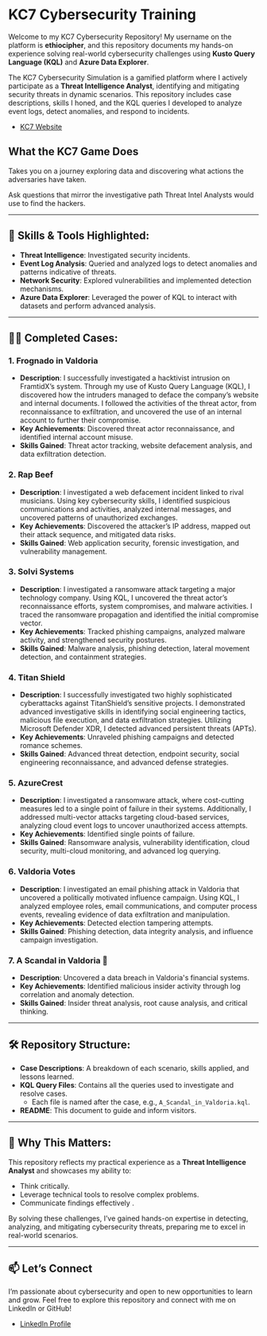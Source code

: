 # KC7 Cybersecurity Training

Welcome to my KC7 Cybersecurity Repository! My username on the platform is **ethiocipher**, and this repository documents my hands-on experience solving real-world cybersecurity challenges using **Kusto Query Language (KQL)** and **Azure Data Explorer**.

The KC7 Cybersecurity Simulation is a gamified platform where I actively participate as a **Threat Intelligence Analyst**, identifying and mitigating security threats in dynamic scenarios. This repository includes case descriptions, skills I honed, and the KQL queries I developed to analyze event logs, detect anomalies, and respond to incidents.

- [KC7 Website](https://kc7cyber.com/)

## What the KC7 Game Does
Takes you on a journey exploring data and discovering what actions the adversaries have taken.

Ask questions that mirror the investigative path Threat Intel Analysts would use to find the hackers.

---

## 🚀 Skills & Tools Highlighted:

- **Threat Intelligence**: Investigated security incidents.
- **Event Log Analysis**: Queried and analyzed logs to detect anomalies and patterns indicative of threats.
- **Network Security**: Explored vulnerabilities and implemented detection mechanisms.
- **Azure Data Explorer**: Leveraged the power of KQL to interact with datasets and perform advanced analysis.

---

## 🕵️‍♂️ Completed Cases:

### 1. **Frognado in Valdoria**
- **Description**: I successfully investigated a hacktivist intrusion on FramtidX’s system. Through my use of Kusto Query Language (KQL), I discovered how the intruders managed to deface the company’s website and internal documents. I followed the activities of the threat actor, from reconnaissance to exfiltration, and uncovered the use of an internal account to further their compromise.
- **Key Achievements**: Discovered threat actor reconnaissance, and identified internal account misuse.
- **Skills Gained**: Threat actor tracking, website defacement analysis, and data exfiltration detection.

### 2. **Rap Beef**
- **Description**: I investigated a web defacement incident linked to rival musicians. Using key cybersecurity skills, I identified suspicious communications and activities, analyzed internal messages, and uncovered patterns of unauthorized exchanges.
- **Key Achievements**: Discovered the attacker’s IP address, mapped out their attack sequence, and mitigated data risks.
- **Skills Gained**: Web application security, forensic investigation, and vulnerability management.

### 3. **Solvi Systems**
- **Description**: I investigated a ransomware attack targeting a major technology company. Using KQL, I uncovered the threat actor’s reconnaissance efforts, system compromises, and malware activities. I traced the ransomware propagation and identified the initial compromise vector.
- **Key Achievements**: Tracked phishing campaigns, analyzed malware activity, and strengthened security postures.
- **Skills Gained**: Malware analysis, phishing detection, lateral movement detection, and containment strategies.

### 4. **Titan Shield**
- **Description**: I successfully investigated two highly sophisticated cyberattacks against TitanShield’s sensitive projects. I demonstrated advanced investigative skills in identifying social engineering tactics, malicious file execution, and data exfiltration strategies. Utilizing Microsoft Defender XDR, I detected advanced persistent threats (APTs).
- **Key Achievements**: Unraveled phishing campaigns and detected romance schemes.
- **Skills Gained**: Advanced threat detection, endpoint security, social engineering reconnaissance, and advanced defense strategies.


### 5. **AzureCrest**
- **Description**: I investigated a ransomware attack, where cost-cutting measures led to a single point of failure in their systems. Additionally, I addressed multi-vector attacks targeting cloud-based services, analyzing cloud event logs to uncover unauthorized access attempts.
- **Key Achievements**: Identified single points of failure.
- **Skills Gained**: Ransomware analysis, vulnerability identification, cloud security, multi-cloud monitoring, and advanced log querying.

### 6. **Valdoria Votes**
- **Description**: I investigated an email phishing attack in Valdoria that uncovered a politically motivated influence campaign. Using KQL, I analyzed employee roles, email communications, and computer process events, revealing evidence of data exfiltration and manipulation.
- **Key Achievements**: Detected election tampering attempts.
- **Skills Gained**: Phishing detection, data integrity analysis, and influence campaign investigation.

### 7. **A Scandal in Valdoria** 🌟
- **Description**: Uncovered a data breach in Valdoria's financial systems.
- **Key Achievements**: Identified malicious insider activity through log correlation and anomaly detection.
- **Skills Gained**: Insider threat analysis, root cause analysis, and critical thinking.

---

## 🛠 Repository Structure:

- **Case Descriptions**: A breakdown of each scenario, skills applied, and lessons learned.
- **KQL Query Files**: Contains all the queries used to investigate and resolve cases.
  - Each file is named after the case, e.g., `A_Scandal_in_Valdoria.kql`.
- **README**: This document to guide and inform visitors.

---

## 🎯 Why This Matters:

This repository reflects my practical experience as a **Threat Intelligence Analyst** and showcases my ability to:

- Think critically.
- Leverage technical tools to resolve complex problems.
- Communicate findings effectively .

By solving these challenges, I’ve gained hands-on expertise in detecting, analyzing, and mitigating cybersecurity threats, preparing me to excel in real-world scenarios.

---

## 📫 Let’s Connect

I’m passionate about cybersecurity and open to new opportunities to learn and grow. Feel free to explore this repository and connect with me on LinkedIn or GitHub!

- [LinkedIn Profile](https://www.linkedin.com/in/blainh/)

